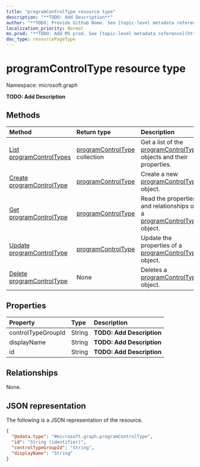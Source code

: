 ```yaml
---
title: "programControlType resource type"
description: "**TODO: Add Description**"
author: "**TODO: Provide Github Name. See [topic-level metadata reference](https://msgo.azurewebsites.net/add/document/guidelines/metadata.html#topic-level-metadata)**"
localization_priority: Normal
ms.prod: "**TODO: Add MS prod. See [topic-level metadata reference](https://msgo.azurewebsites.net/add/document/guidelines/metadata.html#topic-level-metadata)**"
doc_type: resourcePageType
---
```


# programControlType resource type

Namespace: microsoft.graph

**TODO: Add Description**

## Methods
|Method|Return type|Description|
|:---|:---|:---|
|[List programControlTypes](../api/programcontroltype-list.md)|[programControlType](../resources/programcontroltype.md) collection|Get a list of the [programControlType](../resources/programcontroltype.md) objects and their properties.|
|[Create programControlType](../api/programcontroltype-post-programcontroltypes.md)|[programControlType](../resources/programcontroltype.md)|Create a new [programControlType](../resources/programcontroltype.md) object.|
|[Get programControlType](../api/programcontroltype-get.md)|[programControlType](../resources/programcontroltype.md)|Read the properties and relationships of a [programControlType](../resources/programcontroltype.md) object.|
|[Update programControlType](../api/programcontroltype-update.md)|[programControlType](../resources/programcontroltype.md)|Update the properties of a [programControlType](../resources/programcontroltype.md) object.|
|[Delete programControlType](../api/programcontroltype-delete.md)|None|Deletes a [programControlType](../resources/programcontroltype.md) object.|

## Properties
|Property|Type|Description|
|:---|:---|:---|
|controlTypeGroupId|String|**TODO: Add Description**|
|displayName|String|**TODO: Add Description**|
|id|String|**TODO: Add Description**|

## Relationships
None.

## JSON representation
The following is a JSON representation of the resource.
<!-- {
  "blockType": "resource",
  "keyProperty": "id",
  "@odata.type": "microsoft.graph.programControlType",
  "baseType": "",
  "openType": false
}
-->
``` json
{
  "@odata.type": "#microsoft.graph.programControlType",
  "id": "String (identifier)",
  "controlTypeGroupId": "String",
  "displayName": "String"
}
```

